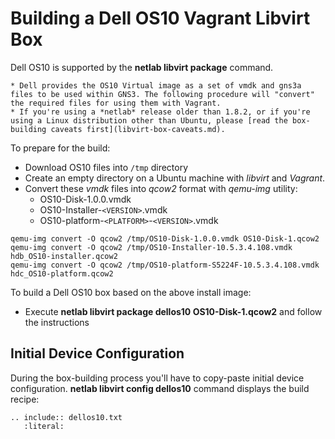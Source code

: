# Building a Dell OS10 Vagrant Libvirt Box

Dell OS10 is supported by the **netlab libvirt package** command.

```{warning}
* Dell provides the OS10 Virtual image as a set of vmdk and gns3a files to be used within GNS3. The following procedure will "convert" the required files for using them with Vagrant.
* If you're using a *‌netlab* release older than 1.8.2, or if you're using a Linux distribution other than Ubuntu, please [read the box-building caveats first](libvirt-box-caveats.md).
```

To prepare for the build:

* Download OS10 files into `/tmp` directory
* Create an empty directory on a Ubuntu machine with *libvirt* and *Vagrant*.
* Convert these *vmdk* files into *qcow2* format with *qemu-img* utility:
  * OS10-Disk-1.0.0.vmdk
  * OS10-Installer-`<VERSION>`.vmdk
  * OS10-platform-`<PLATFORM>`-`<VERSION>`.vmdk
```
qemu-img convert -O qcow2 /tmp/OS10-Disk-1.0.0.vmdk OS10-Disk-1.qcow2
qemu-img convert -O qcow2 /tmp/OS10-Installer-10.5.3.4.108.vmdk hdb_OS10-installer.qcow2
qemu-img convert -O qcow2 /tmp/OS10-platform-S5224F-10.5.3.4.108.vmdk hdc_OS10-platform.qcow2
```

To build a Dell OS10 box based on the above install image:

* Execute **netlab libvirt package dellos10 OS10-Disk-1.qcow2** and follow the instructions

## Initial Device Configuration

During the box-building process you'll have to copy-paste initial device configuration. **netlab libvirt config dellos10** command displays the build recipe:

```{eval-rst}
.. include:: dellos10.txt
   :literal:
```



